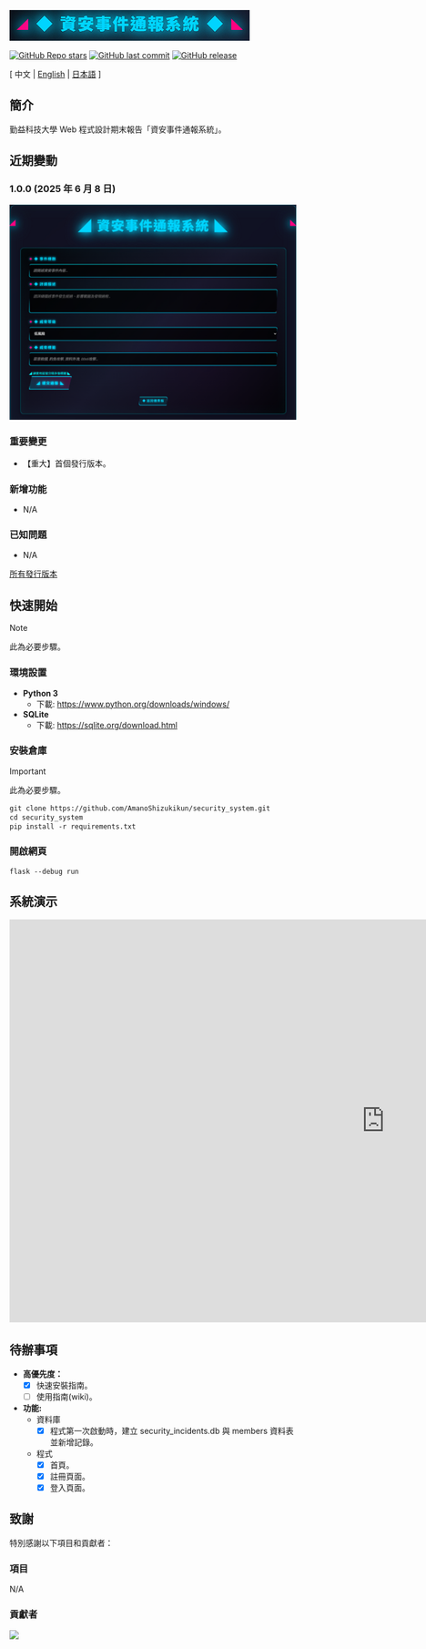 ![# security_system](assets/logo/logo.png)

[![GitHub Repo stars](https://img.shields.io/github/stars/AmanoShizukikun/security_system?style=social)](https://github.com/AmanoShizukikun/security_system/stargazers)
[![GitHub last commit](https://img.shields.io/github/last-commit/AmanoShizukikun/security_system)](https://github.com/AmanoShizukikun/security_system/commits/main)
[![GitHub release](https://img.shields.io/github/v/release/AmanoShizukikun/security_system)](https://github.com/AmanoShizukikun/security_system/releases)

\[ 中文 | [English](https://github.com/AmanoShizukikun/security_system/blob/main/assets/docs/README_en.md) | [日本語](https://github.com/AmanoShizukikun/security_system/blob/main/assets/docs/README_jp.md) \]

## 簡介
勤益科技大學 Web 程式設計期末報告「資安事件通報系統」。

## 近期變動
###  1.0.0 (2025 年 6 月 8 日)
![t2i](https://github.com/AmanoShizukikun/security_system/blob/main/assets/preview/preview.png)
### 重要變更
- 【重大】首個發行版本。
### 新增功能
- N/A
### 已知問題
- N/A

[所有發行版本](https://github.com/AmanoShizukikun/security_system/blob/main/assets/docs/Changelog.md)

## 快速開始
> [!NOTE]
> 此為必要步驟。
### 環境設置
- **Python 3**
  - 下載: https://www.python.org/downloads/windows/
- **SQLite**
  - 下載: https://sqlite.org/download.html

### 安裝倉庫
> [!IMPORTANT]
> 此為必要步驟。
```shell
git clone https://github.com/AmanoShizukikun/security_system.git
cd security_system
pip install -r requirements.txt
```

### 開啟網頁
```shell
flask --debug run
```

## 系統演示
<div align="center">
<iframe 
  width="1317" 
  height="708" 
  src="https://www.youtube.com/embed/FcvB6M-iEws?si=QUaJgNEo6I91XWcz" 
  title="資安事件通報系統演示影片" 
  frameborder="0" 
  allow="accelerometer; autoplay; clipboard-write; encrypted-media; gyroscope; picture-in-picture; web-share" 
  referrerpolicy="strict-origin-when-cross-origin" 
  allowfullscreen>
</iframe>
</div>

## 待辦事項
- **高優先度：**
  - [x] 快速安裝指南。
  - [ ] 使用指南(wiki)。

- **功能:**
  - 資料庫
    - [x] 程式第一次啟動時，建立 security_incidents.db 與 members 資料表並新增記錄。
    
  - 程式
    - [x] 首頁。
    - [x] 註冊頁面。
    - [x] 登入頁面。

## 致謝
特別感謝以下項目和貢獻者：

### 項目
N/A

### 貢獻者
<a href="https://github.com/AmanoShizukikun/security_system/graphs/contributors" target="_blank">
  <img src="https://contrib.rocks/image?repo=AmanoShizukikun/security_system" />
</a>
